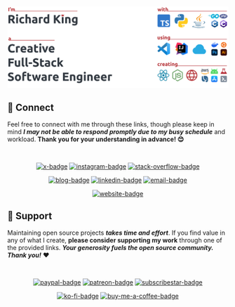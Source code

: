 <br/>

<!-- Header -->
<p align="center">    
  <picture>
    <source srcset="header_600.svg" media="(min-width: 950px)" />
    <source srcset="header_460.svg" media="(min-width: 525px)" />
    <source srcset="header_300.svg" media="(min-width: 200px)" />    
    <img alt="header" src="header_600.svg" width="846">  
  </picture>
</p>

<!-- 
## 🚀 Projects

Here are my main open source projects.

- grandom
- data-sources
- extended
- intradoc
- polycolor
- storyset
- reactory
- stylebox
- testyard
- wrapper
<!-- -->

<!-- ## 📝 Blog -->

<!-- ## 🛠️ Tech -->

<!-- Dev Environment:
 - Ubuntu Linux
 - Windows
 - MacOS

Tech I often
Tech I use

I tried out recently -->

<!--
<p align="center">  
  <img alt="Visual Studio Code" src="https://img.shields.io/badge/VS%20Code-0078d7.svg?style=for-the-badge&logo=visual-studio-code&logoColor=white">
  <img alt="TypeScript" src="https://img.shields.io/badge/TypeScript-007ACC.svg?style=flat-square&logo=typescript&logoColor=white">
  <img alt="Express.js" src="https://img.shields.io/badge/Express.js-404d59.svg?logo=express&logoColor=white">  
  <img alt="JavaScript" src="https://img.shields.io/badge/JavaScript-F7DF1E.svg?logo=javascript&logoColor=black">
  <img alt="Node.js" src="https://img.shields.io/badge/Node.js-43853D.svg?logo=node.js&logoColor=white">  
  <img alt="PostgreSQL" src ="https://img.shields.io/badge/PostgreSQL-316192.svg?logo=postgresql&logoColor=white">
  <img alt="GitHub Actions" src="https://img.shields.io/badge/GitHub%20Actions-2671E5.svg?logo=github%20actions&logoColor=white">
  <img alt="Git" src="https://img.shields.io/badge/Git-F05033.svg?logo=git&logoColor=white">
  <img alt="CSS" src="https://img.shields.io/badge/CSS-1572B6.svg?logo=css3&logoColor=white">
  <img alt="HTML" src="https://img.shields.io/badge/HTML-E34F26.svg?logo=html5&logoColor=white">
</p>
-->

## 🤝 Connect

Feel free to connect with me through these links, though please keep in mind ***I may not be able to respond promptly due to my busy schedule*** and workload. **Thank you for your understanding in advance! 😊**

<br/>

<!-- 1st row -->
<p align="center">
  <!-- X (Twitter) -->
  <a href="https://twitter.com/richrdkng"><img src="https://img.shields.io/badge/Twitter-1A90D9?style=for-the-badge&logo=x&logoColor=white" alt="x-badge"></a>  
  <!-- Instagram -->
  <a href="https://www.instagram.com/richrdkng"><img src="https://img.shields.io/badge/Instagram-E4405F?style=for-the-badge&logo=instagram&logoColor=white" alt="instagram-badge"></a>
  <!-- Stack Overflow -->
  <a href="https://stackoverflow.com/users/10079674"><img src="https://img.shields.io/badge/Stack%20Overflow-EB7215?style=for-the-badge&logo=stackoverflow&logoColor=white" alt="stack-overflow-badge"></a>  
</p>

<!-- 2nd row -->
<p align="center">
  <!-- Blog -->
  <a href="https://www.richrdkng.com"><img src="https://img.shields.io/badge/Blog-C5383D?style=for-the-badge&logo=data:image/svg+xml;base64,PHN2ZyB4bWxucz0iaHR0cDovL3d3dy53My5vcmcvMjAwMC9zdmciIHZpZXdCb3g9IjAgMCAzMiAzMCI+PHBhdGggZmlsbD0iI2ZmZiIgZD0iTTI5IDBIM0MxIDAgMCAxIDAgM3YyN2w1LTZoMjRjMiAwIDMtMSAzLTNWM2MwLTItMS0zLTMtM1pNMTQgMTZsLTIgMi02LTYgNi02IDIgMi0zIDQgMyA0Wm02IDItMi0yIDMtNC0zLTQgMi0yIDYgNi02IDZaIi8+PC9zdmc+" alt="blog-badge"></a>
  <!-- LinkedIn -->
  <a href="https://www.linkedin.com/in/richrdkng"><img src="https://img.shields.io/badge/LinkedIn-006CA6?style=for-the-badge&logo=linkedin&logoColor=white" alt="linkedin-badge"></a>
  <!-- Email -->
  <a href="mailto:richrdkng@gmail.com"><img src="https://img.shields.io/badge/Email-D14836?style=for-the-badge&logo=gmail&logoColor=white" alt="email-badge"></a>
</p>

<!-- 3rd row -->
<p align="center">
  <!-- Website -->
  <a href="https://www.richrdkng.com"><img src="https://img.shields.io/badge/Website-C5383D?style=for-the-badge&logo=data:image/svg+xml;base64,PHN2ZyB4bWxucz0iaHR0cDovL3d3dy53My5vcmcvMjAwMC9zdmciIHZpZXdCb3g9IjAgMCAxMDAwIDgwMCI+PHBhdGggZmlsbD0iI2ZmZiIgZD0ibTk2MCAzNDYgNDAtMTg0LTIyMyAxMjgtMjQgNzlINjI2bDM4LTE1Nkw1MDAgMCAzMzYgMjEzbDM4IDE1NkgyNDdsLTI0LTc5TDAgMTYybDEyNiA1ODAgMjM5IDQ1Yzg5IDE3IDE4MCAxNyAyNzAgMGwyMzgtNDUgODctMzk2WiIvPjwvc3ZnPg==" alt="website-badge"></a>
</p>

## 🍻 Support

Maintaining open source projects ***takes time and effort***. If you find value in any of what I create, **please consider supporting my work** through one of the provided links. ***Your generosity fuels the open source community. Thank you!*** ❤️

<!-- TODO: donably, gh sponsors, liberapay, boosty.to, crypto and more (https://github.com/Ileriayo/markdown-badges#-funding) -->

<br/>

<!-- 1st row -->
<p align="center">
  <!-- PayPal -->
  <a href="https://www.paypal.com/donate/?hosted_button_id=ZCJ75S25NS7QC"><img src="https://img.shields.io/badge/PayPal-00457C?style=for-the-badge&logo=paypal&logoColor=white" alt="paypal-badge"></a>  
  <!-- Patreon -->
  <a href="https://www.patreon.com/richrdkng"><img src="https://img.shields.io/badge/Patreon-F96854?style=for-the-badge&logo=patreon&logoColor=white" alt="patreon-badge"></a>
  <!-- SubscribeStar -->
  <a href="https://www.subscribestar.com/richrdkng"><img src="https://img.shields.io/badge/SubscribeStar-009688?style=for-the-badge&logo=stryker&logoColor=white" alt="subscribestar-badge"></a>
</p>

<!-- 2nd row -->
<p align="center">  
  <!-- Ko-fi -->
  <a href="https://ko-fi.com/richrdkng"><img src="https://img.shields.io/badge/Ko--fi-F16061?style=for-the-badge&logo=kofi&logoColor=white" alt="ko-fi-badge"></a>
  <!-- Buy me a Coffee -->
  <a href="https://www.buymeacoffee.com/richrdkng"><img src="https://img.shields.io/badge/Buy%20Me%20a%20Coffee-ffdd00?style=for-the-badge&logo=buy-me-a-coffee&logoColor=black" alt="buy-me-a-coffee-badge"></a>
</p>

<!--
Here are some ideas to get you started:

- 🔭 I’m currently working on ...
- 🌱 I’m currently learning ...
- 👯 I’m looking to collaborate on ...
- 🤔 I’m looking for help with ...
- 💬 Ask me about ...
- 📫 How to reach me: ...
- 😄 Pronouns: ...
- ⚡ Fun fact: ...
-->
